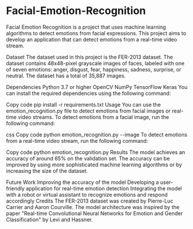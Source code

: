 # Facial-Emotion-Recognition

Facial Emotion Recognition is a project that uses machine learning algorithms to detect emotions from facial expressions. This project aims to develop an application that can detect emotions from a real-time video stream.

Dataset
The dataset used in this project is the FER-2013 dataset. The dataset contains 48x48-pixel grayscale images of faces, labeled with one of seven emotions: anger, disgust, fear, happiness, sadness, surprise, or neutral. The dataset has a total of 35,887 images.

Dependencies
Python 3.7 or higher
OpenCV
NumPy
TensorFlow
Keras
You can install the required dependencies using the following command:

Copy code
pip install -r requirements.txt
Usage
You can use the emotion_recognition.py file to detect emotions from facial images or real-time video streams. To detect emotions from a facial image, run the following command:

css
Copy code
python emotion_recognition.py --image <path-to-image>
To detect emotions from a real-time video stream, run the following command:

Copy code
python emotion_recognition.py
Results
The model achieves an accuracy of around 65% on the validation set. The accuracy can be improved by using more sophisticated machine learning algorithms or by increasing the size of the dataset.

Future Work
Improving the accuracy of the model
Developing a user-friendly application for real-time emotion detection
Integrating the model with a robot or virtual assistant to recognize emotions and respond accordingly
Credits
The FER-2013 dataset was created by Pierre-Luc Carrier and Aaron Courville.
The model architecture was inspired by the paper "Real-time Convolutional Neural Networks for Emotion and Gender Classification" by Levi and Hassner.
